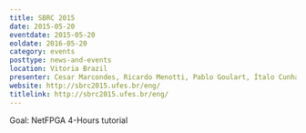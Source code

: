 ```yaml
---
title: SBRC 2015
date: 2015-05-20
eventdate: 2015-05-20
eoldate: 2016-05-20
category: events
posttype: news-and-events
location: Vitoria Brazil
presenter: Cesar Marcondes, Ricardo Menotti, Pablo Goulart, Ítalo Cunha, Marcos A. M. Vieira
website: http://sbrc2015.ufes.br/eng/
titlelink: http://sbrc2015.ufes.br/eng/
---
```


Goal: NetFPGA 4-Hours tutorial
